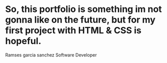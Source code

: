 # So, this portfolio is something im not gonna like on the future, but for my first project with HTML & CSS is hopeful.
Ramses garcia sanchez Software Developer
